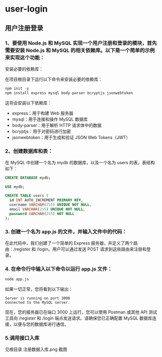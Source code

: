 # user-login
## 用户注册登录

### 1、要使用 Node.js 和 MySQL 实现一个用户注册和登录的模块，首先需要安装 Node.js 和 MySQL 的相关依赖库。以下是一个简单的示例来实现这个功能： 
安装必要的依赖库： 

在项目根目录下运行以下命令来安装必要的依赖库： 

```js
npm init -y  
npm install express mysql body-parser bcryptjs jsonwebtoken  

```

这将会安装以下依赖库： 
- express：用于构建 Web 服务器
- mysql：用于连接和操作 MySQL 数据库
- body-parser：用于解析 HTTP 请求体中的数据
- bcryptjs：用于对密码进行加密
- jsonwebtoken：用于生成和验证 JSON Web Tokens（JWT） 

### 2、创建数据库和表： 
在 MySQL 中创建一个名为 mydb 的数据库，以及一个名为 users 的表。表结构如下：

```sql
CREATE DATABASE mydb;  
  
USE mydb;  
  
CREATE TABLE users (  
  id INT AUTO_INCREMENT PRIMARY KEY,  
  username VARCHAR(255) UNIQUE NOT NULL,  
  email VARCHAR(255) UNIQUE NOT NULL,  
  password VARCHAR(255) NOT NULL  
);  

```

### 3. 创建一个名为 app.js 的文件，并输入文件中的代码：

在此代码中，我们创建了一个简单的 Express 服务器，并定义了两个路由：/register 和 /login。用户可以通过发送 POST 请求到这些路由来注册和登录。

### 4. 在命令行中输入以下命令以运行 app.js 文件：

```bash
node app.js  
```

如果一切正常，您将看到以下输出： 
```
Server is running on port 3000  
Connected to the MySQL server.  
```
现在，您的服务器已在端口 3000 上运行，您可以使用 Postman 或其他 API 测试工具向 /register 和 /login 端点发送请求。请确保您已正确配置 MySQL 数据库连接，以便与您的数据库进行通信。

### 5.调用接口入库
见根目录 注册数据入库.png 截图
